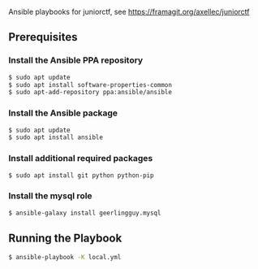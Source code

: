 Ansible playbooks for juniorctf, see https://framagit.org/axellec/juniorctf

## Prerequisites
### Install the Ansible PPA repository
```bash
$ sudo apt update
$ sudo apt install software-properties-common
$ sudo apt-add-repository ppa:ansible/ansible
```

### Install the Ansible package
```bash
$ sudo apt update
$ sudo apt install ansible
```

### Install additional required packages
```bash
$ sudo apt install git python python-pip
```

### Install the mysql role
```bash
$ ansible-galaxy install geerlingguy.mysql
```

## Running the Playbook
```bash
$ ansible-playbook -K local.yml
```
